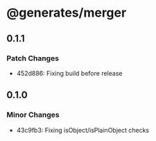 # @generates/merger

## 0.1.1

### Patch Changes

- 452d886: Fixing build before release

## 0.1.0

### Minor Changes

- 43c9fb3: Fixing isObject/isPlainObject checks
